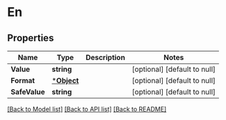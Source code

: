 # En

## Properties
Name | Type | Description | Notes
------------ | ------------- | ------------- | -------------
**Value** | **string** |  | [optional] [default to null]
**Format** | [***Object**](.md) |  | [optional] [default to null]
**SafeValue** | **string** |  | [optional] [default to null]

[[Back to Model list]](../README.md#documentation-for-models) [[Back to API list]](../README.md#documentation-for-api-endpoints) [[Back to README]](../README.md)


